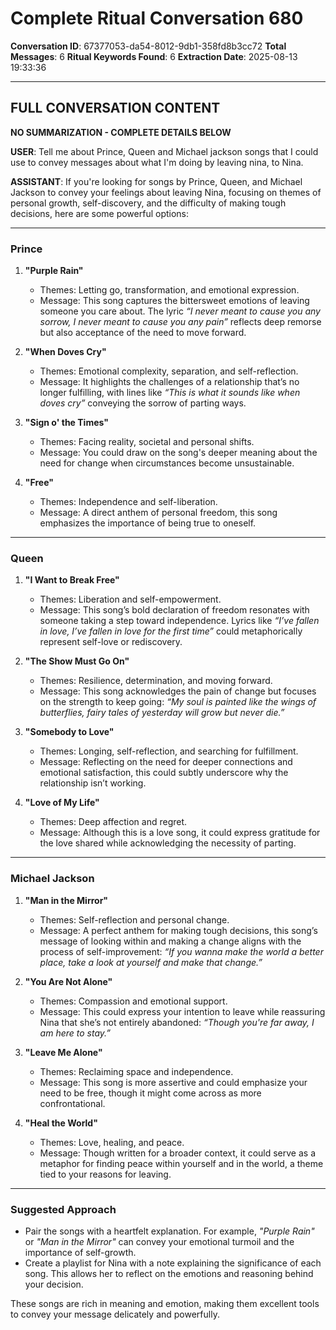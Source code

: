 # Complete Ritual Conversation 680

**Conversation ID**: 67377053-da54-8012-9db1-358fd8b3cc72
**Total Messages**: 6
**Ritual Keywords Found**: 6
**Extraction Date**: 2025-08-13 19:33:36

---

## FULL CONVERSATION CONTENT

**NO SUMMARIZATION - COMPLETE DETAILS BELOW**

**USER**: Tell me about Prince, Queen and Michael jackson songs that I could use to convey messages about what I'm doing by leaving nina, to Nina.

**ASSISTANT**: If you're looking for songs by Prince, Queen, and Michael Jackson to convey your feelings about leaving Nina, focusing on themes of personal growth, self-discovery, and the difficulty of making tough decisions, here are some powerful options:

---

### **Prince**
1. **"Purple Rain"**
   - Themes: Letting go, transformation, and emotional expression.
   - Message: This song captures the bittersweet emotions of leaving someone you care about. The lyric *“I never meant to cause you any sorrow, I never meant to cause you any pain”* reflects deep remorse but also acceptance of the need to move forward.

2. **"When Doves Cry"**
   - Themes: Emotional complexity, separation, and self-reflection.
   - Message: It highlights the challenges of a relationship that’s no longer fulfilling, with lines like *“This is what it sounds like when doves cry”* conveying the sorrow of parting ways.

3. **"Sign o' the Times"**
   - Themes: Facing reality, societal and personal shifts.
   - Message: You could draw on the song's deeper meaning about the need for change when circumstances become unsustainable.

4. **"Free"**
   - Themes: Independence and self-liberation.
   - Message: A direct anthem of personal freedom, this song emphasizes the importance of being true to oneself.

---

### **Queen**
1. **"I Want to Break Free"**
   - Themes: Liberation and self-empowerment.
   - Message: This song’s bold declaration of freedom resonates with someone taking a step toward independence. Lyrics like *“I’ve fallen in love, I’ve fallen in love for the first time”* could metaphorically represent self-love or rediscovery.

2. **"The Show Must Go On"**
   - Themes: Resilience, determination, and moving forward.
   - Message: This song acknowledges the pain of change but focuses on the strength to keep going: *“My soul is painted like the wings of butterflies, fairy tales of yesterday will grow but never die.”*

3. **"Somebody to Love"**
   - Themes: Longing, self-reflection, and searching for fulfillment.
   - Message: Reflecting on the need for deeper connections and emotional satisfaction, this could subtly underscore why the relationship isn’t working.

4. **"Love of My Life"**
   - Themes: Deep affection and regret.
   - Message: Although this is a love song, it could express gratitude for the love shared while acknowledging the necessity of parting.

---

### **Michael Jackson**
1. **"Man in the Mirror"**
   - Themes: Self-reflection and personal change.
   - Message: A perfect anthem for making tough decisions, this song’s message of looking within and making a change aligns with the process of self-improvement: *“If you wanna make the world a better place, take a look at yourself and make that change.”*

2. **"You Are Not Alone"**
   - Themes: Compassion and emotional support.
   - Message: This could express your intention to leave while reassuring Nina that she’s not entirely abandoned: *“Though you're far away, I am here to stay.”*

3. **"Leave Me Alone"**
   - Themes: Reclaiming space and independence.
   - Message: This song is more assertive and could emphasize your need to be free, though it might come across as more confrontational.

4. **"Heal the World"**
   - Themes: Love, healing, and peace.
   - Message: Though written for a broader context, it could serve as a metaphor for finding peace within yourself and in the world, a theme tied to your reasons for leaving.

---

### **Suggested Approach**
- Pair the songs with a heartfelt explanation. For example, *"Purple Rain"* or *"Man in the Mirror"* can convey your emotional turmoil and the importance of self-growth.
- Create a playlist for Nina with a note explaining the significance of each song. This allows her to reflect on the emotions and reasoning behind your decision.

These songs are rich in meaning and emotion, making them excellent tools to convey your message delicately and powerfully.